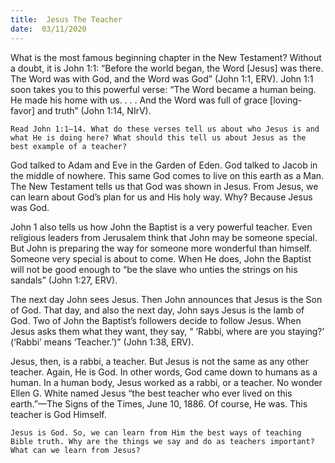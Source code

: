 ```yaml
---
title:  Jesus The Teacher 
date:  03/11/2020
---
```


What is the most famous beginning chapter in the New Testament? Without a doubt, it is John 1:1: “Before the world began, the Word [Jesus] was there. The Word was with God, and the Word was God” (John 1:1, ERV). John 1:1 soon takes you to this powerful verse: “The Word became a human being. He made his home with us. . . . And the Word was full of grace [loving-favor] and truth” (John 1:14, NIrV).

`Read John 1:1–14. What do these verses tell us about who Jesus is and what He is doing here? What should this tell us about Jesus as the best example of a teacher?`

God talked to Adam and Eve in the Garden of Eden. God talked to Jacob in the middle of nowhere. This same God comes to live on this earth as a Man. The New Testament tells us that God was shown in Jesus. From Jesus, we can learn about God’s plan for us and His holy way. Why? Because Jesus was God.

John 1 also tells us how John the Baptist is a very powerful teacher. Even religious leaders from Jerusalem think that John may be someone special. But John is preparing the way for someone more wonderful than himself. Someone very special is about to come. When He does, John the Baptist will not be good enough to “be the slave who unties the strings on his sandals” (John 1:27, ERV).

The next day John sees Jesus. Then John announces that Jesus is the Son of God. That day, and also the next day, John says Jesus is the lamb of God. Two of John the Baptist’s followers decide to follow Jesus. When Jesus asks them what they want, they say, “ ‘Rabbi, where are you staying?’  (‘Rabbi’ means ‘Teacher.’)” (John 1:38, ERV).

Jesus, then, is a rabbi, a teacher. But Jesus is not the same as any other teacher. Again, He is God. In other words, God came down to humans as a human. In a human body, Jesus worked as a rabbi, or a teacher. No wonder Ellen G. White named Jesus “the best teacher who ever lived on this earth.”—The Signs of the Times, June 10, 1886. Of course, He was. This teacher is God Himself.

`Jesus is God. So, we can learn from Him the best ways of teaching Bible truth. Why are the things we say and do as teachers important? What can we learn from Jesus?`